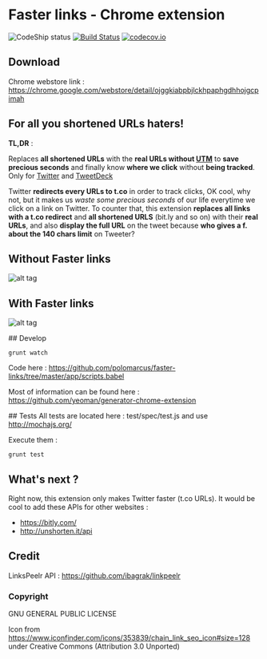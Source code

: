 # Faster links - Chrome extension 
![CodeShip status](https://codeship.com/projects/4e9da340-5350-0133-0aa6-76919038d6b2/status?branch=master) [![Build Status](https://travis-ci.org/polomarcus/faster-links.svg?branch=master)](https://travis-ci.org/polomarcus/faster-links) [![codecov.io](https://codecov.io/github/polomarcus/faster-links/coverage.svg?branch=master)](https://codecov.io/github/polomarcus/faster-links?branch=master)
## Download
Chrome webstore link : https://chrome.google.com/webstore/detail/ojggkiabpbjlckhpaphgdhhojgcpimah
## For all you shortened URLs haters!

**TL,DR** : 

Replaces **all shortened URLs** with the **real URLs without [UTM](https://en.wikipedia.org/wiki/UTM_parameters)** to **save precious seconds** and finally know **where we click** without **being tracked**.
Only for [Twitter](http://twitter.com/) and [TweetDeck](https://tweetdeck.twitter.com)



Twitter **redirects every URLs to t.co** in order to track clicks, OK cool, why not, but it makes us *waste some precious seconds* of our life everytime we click on a link on Twitter.
To counter that, this extension **replaces all links with a t.co redirect** and **all shortened URLS** (bit.ly and so on) with their **real URLs**, and also **display the full URL** on the tweet because **who gives a f. about the 140 chars limit** on Tweeter?




## Without Faster links
![alt tag](https://raw.githubusercontent.com/polomarcus/faster-links/master/app/images/TweetWithoutFasterLink.png)
## With Faster links
![alt tag](https://raw.githubusercontent.com/polomarcus/faster-links/master/app/images/TweetWithFasterLink.png)

## Develop 
```
grunt watch
```

Code here : https://github.com/polomarcus/faster-links/tree/master/app/scripts.babel

Most of information can be found here : https://github.com/yeoman/generator-chrome-extension

## Tests
All tests are located here : test/spec/test.js and use http://mochajs.org/
 
Execute them :
```
grunt test
```

## What's next ?
Right now, this extension only makes Twitter faster (t.co URLs).
It would be cool to add these APIs for other websites :
* https://bitly.com/
* http://unshorten.it/api

## Credit
LinksPeelr API : https://github.com/ibagrak/linkpeelr

### Copyright
GNU GENERAL PUBLIC LICENSE

Icon from https://www.iconfinder.com/icons/353839/chain_link_seo_icon#size=128 under Creative Commons (Attribution 3.0 Unported)
